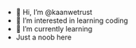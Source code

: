 - 👋 Hi, I’m @kaanwetrust
- 👀 I’m interested in learning coding
- 🌱 I’m currently learning 
- Just a noob here
